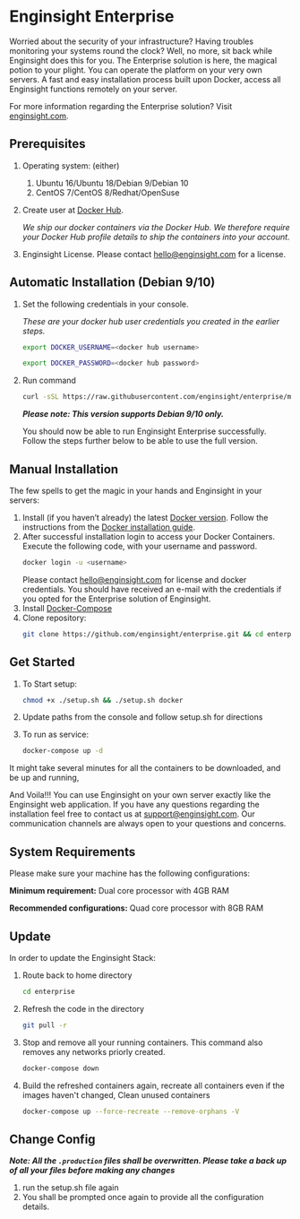 
# Enginsight Enterprise 
Worried about the security of your infrastructure? Having troubles monitoring your systems round the clock? Well, no more, sit back while Enginsight does this for you. 
The Enterprise solution is here, the magical potion to your plight. You can operate the platform on your very own servers. A fast and easy installation process built upon Docker, 
access all Enginsight functions remotely on your server. 

For more information regarding the Enterprise solution? Visit [enginsight.com](https://enginsight.com/enterprise/).

## Prerequisites
1. Operating system: (either)
    1. Ubuntu 16/Ubuntu 18/Debian 9/Debian 10
    2. CentOS 7/CentOS 8/Redhat/OpenSuse
2. Create user at [Docker Hub](https://id.docker.com/login/). 
    
    _We ship our docker containers via the Docker Hub. We therefore require your Docker Hub profile details to ship the containers into your account._ 
3. Enginsight License. Please contact hello@enginsight.com for a license.


## Automatic Installation (Debian 9/10)
1. Set the following credentials in your console. 

    _These are your docker hub user credentials you created in the earlier steps._

    ```bash
    export DOCKER_USERNAME=<docker hub username>

    export DOCKER_PASSWORD=<docker hub password>
    ```
2. Run command  
	```bash
	curl -sSL https://raw.githubusercontent.com/enginsight/enterprise/master/quickstart/debian.sh | sudo -E bash
	```

	**_Please note: This version supports Debian 9/10 only._**

    You should now be able to run Enginsight Enterprise successfully. Follow the steps further below to be able to use the full version.

## Manual Installation
The few spells to get the magic in your hands and Enginsight in your servers: 

1. Install (if you haven’t already) the latest [Docker version](https://docs.docker.com/install/). Follow the instructions from the [Docker installation guide](https://docs.docker.com/machine/install-machine/).
2. After successful installation login to access your Docker Containers. Execute the following code, with your username and password.
	```bash
	docker login -u <username>
	```
   Please contact hello@enginsight.com for license and docker credentials. You should have received an e-mail with the credentials if you opted for the Enterprise solution of Enginsight.
3. Install [Docker-Compose](https://docs.docker.com/compose/install/)
4. Clone repository: 
	```bash 
	git clone https://github.com/enginsight/enterprise.git && cd enterprise
	```

## Get Started
1. To Start setup:  
	```bash
	chmod +x ./setup.sh && ./setup.sh docker
	```

2. Update paths from the console and follow setup.sh for directions

3. To run as service: 
	```bash 
	docker-compose up -d
	```
It might take several minutes for all the containers to be downloaded, and be up and running, 

And Voila!!! You can use Enginsight on your own server exactly like the Enginsight web application. 
If you have any questions regarding the installation feel free to contact us at support@enginsight.com. Our communication channels are always open to your questions and concerns.

## System Requirements
Please make sure your machine has the following configurations:

**Minimum requirement:** Dual core processor with 4GB RAM

**Recommended configurations:** Quad core processor with 8GB RAM

## Update
In order to update the Enginsight Stack:
1. Route back to home directory
    ```bash
    cd enterprise
    ```
2. Refresh the code in the directory
    ```bash
    git pull -r
    ```
3. Stop and remove all your running containers. This command also removes any networks priorly created.
    ```bash
    docker-compose down
    ```
4. Build the refreshed containers again, recreate all containers even if the images haven't changed, Clean unused containers
    ```bash
    docker-compose up --force-recreate --remove-orphans -V
    ```

## Change Config

**_Note: All the ```.production``` files shall be overwritten. Please take a back up of all your files before making any changes_**

1. run the setup.sh file again
2. You shall be prompted once again to provide all the configuration details.
